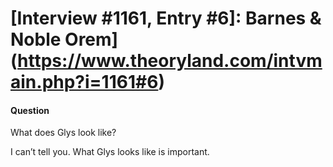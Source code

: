 # [Interview #1161, Entry #6]: Barnes & Noble Orem](https://www.theoryland.com/intvmain.php?i=1161#6)

#### Question

What does Glys look like?

I can’t tell you. What Glys looks like is important.

